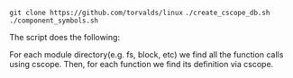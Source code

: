`git clone https://github.com/torvalds/linux`
`./create_cscope_db.sh`
`./component_symbols.sh`


The script does the following:

For each module directory(e.g. fs, block, etc) we find all the function calls using cscope. Then, for each function we find its definition via cscope.
